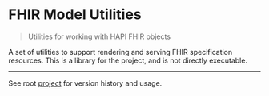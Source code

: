 # FHIR Model Utilities
> Utilities for working with HAPI FHIR objects

A set of utilities to support rendering and serving FHIR specification resources. This is a library for the project, and is not directly executable.

---

See root [project](https://github.com/health-and-care-developer-network/fhir-reference-server) for version history and usage.
